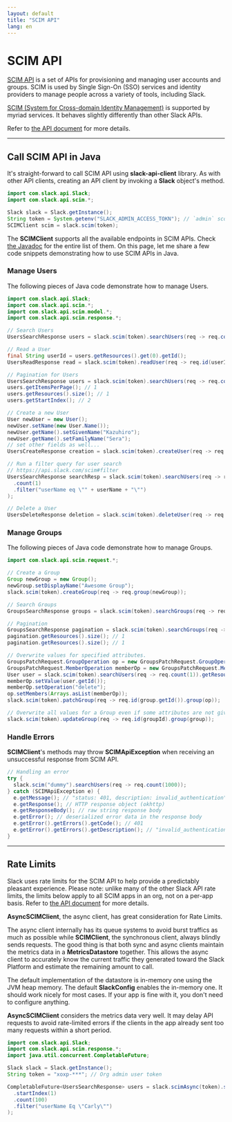 ```yaml
---
layout: default
title: "SCIM API"
lang: en
---
```


# SCIM API

[SCIM API](https://api.slack.com/scim) is a set of APIs for provisioning and managing user accounts and groups. SCIM is used by Single Sign-On (SSO) services and identity providers to manage people across a variety of tools, including Slack.

[SCIM (System for Cross-domain Identity Management)](http://www.simplecloud.info/) is supported by myriad services. It behaves slightly differently than other Slack APIs.

Refer to [the API document](https://api.slack.com/scim) for more details.

---
## Call SCIM API in Java

It's straight-forward to call SCIM API using **slack-api-client** library. As with other API clients, creating an API client by invoking a **Slack** object's method.

```java
import com.slack.api.Slack;
import com.slack.api.scim.*;

Slack slack = Slack.getInstance();
String token = System.getenv("SLACK_ADMIN_ACCESS_TOKN"); // `admin` scope required
SCIMClient scim = slack.scim(token);
```

The **SCIMClient** supports all the available endpoints in SCIM APIs. Check [the Javadoc](https://oss.sonatype.org/service/local/repositories/releases/archive/com/slack/api/slack-api-client/sdkLatestVersion/slack-api-client-sdkLatestVersion-javadoc.jar/!/com/slack/api/scim/SCIMClient.html) for the entire list of them. On this page, let me share a few code snippets demonstrating how to use SCIM APIs in Java.

### Manage Users

The following pieces of Java code demonstrate how to manage Users.

```java
import com.slack.api.Slack;
import com.slack.api.scim.*;
import com.slack.api.scim.model.*;
import com.slack.api.scim.response.*;

// Search Users
UsersSearchResponse users = slack.scim(token).searchUsers(req -> req.count(1000));

// Read a User
final String userId = users.getResources().get(0).getId();
UsersReadResponse read = slack.scim(token).readUser(req -> req.id(userId));

// Pagination for Users
UsersSearchResponse users = slack.scim(token).searchUsers(req -> req.count(1).startIndex(2));
users.getItemsPerPage(); // 1
users.getResources().size(); // 1
users.getStartIndex(); // 2

// Create a new User
User newUser = new User();
newUser.setName(new User.Name());
newUser.getName().setGivenName("Kazuhiro");
newUser.getName().setFamilyName("Sera");
// set other fields as well...
UsersCreateResponse creation = slack.scim(token).createUser(req -> req.user(newUser));

// Run a filter query for user search
// https://api.slack.com/scim#filter
UsersSearchResponse searchResp = slack.scim(token).searchUsers(req -> req
  .count(1)
  .filter("userName eq \"" + userName + "\"")
);

// Delete a User
UsersDeleteResponse deletion = slack.scim(token).deleteUser(req -> req.id(userId));
```

### Manage Groups

The following pieces of Java code demonstrate how to manage Groups.

```java
import com.slack.api.scim.request.*;

// Create a Group
Group newGroup = new Group();
newGroup.setDisplayName("Awesome Group");
slack.scim(token).createGroup(req -> req.group(newGroup));

// Search Groups
GroupsSearchResponse groups = slack.scim(token).searchGroups(req -> req.count(1000));

// Pagination
GroupsSearchResponse pagination = slack.scim(token).searchGroups(req -> req.count(1));
pagination.getResources().size(); // 1
pagination.getResources().size(); // 1

// Overwrite values for specified attributes.
GroupsPatchRequest.GroupOperation op = new GroupsPatchRequest.GroupOperation();
GroupsPatchRequest.MemberOperation memberOp = new GroupsPatchRequest.MemberOperation();
User user = slack.scim(token).searchUsers(req -> req.count(1)).getResources().get(0);
memberOp.setValue(user.getId());
memberOp.setOperation("delete");
op.setMembers(Arrays.asList(memberOp));
slack.scim(token).patchGroup(req -> req.id(group.getId()).group(op));

// Overwrite all values for a Group even if some attributes are not given
slack.scim(token).updateGroup(req -> req.id(groupId).group(group));
```

### Handle Errors

**SCIMClient**'s methods may throw **SCIMApiException** when receiving an unsuccessful response from SCIM API.

```java
// Handling an error
try {
  slack.scim("dummy").searchUsers(req -> req.count(1000));
} catch (SCIMApiException e) {
  e.getMessage(); // "status: 401, description: invalid_authentication"
  e.getResponse(); // HTTP response object (okhttp)
  e.getResponseBody(); // raw string response body
  e.getError(); // deserialized error data in the response body
  e.getError().getErrors().getCode(); // 401
  e.getError().getErrors().getDescription(); // "invalid_authentication"
}
```

---
## Rate Limits

Slack uses rate limits for the SCIM API to help provide a predictably pleasant experience. Please note: unlike many of the other Slack API rate limits, the limits below apply to all SCIM apps in an org, not on a per-app basis. Refer to [the API document](https://api.slack.com/admins/scim#ratelimits) for more details.

**AsyncSCIMClient**, the async client, has great consideration for Rate Limits.

The async client internally has its queue systems to avoid burst traffics as much as possible while **SCIMClient**, the synchronous client, always blindly sends requests. The good thing is that both sync and async clients maintain the metrics data in a **MetricsDatastore** together. This allows the async client to accurately know the current traffic they generated toward the Slack Platform and estimate the remaining amount to call.

The default implementation of the datastore is in-memory one using the JVM heap memory. The default **SlackConfig** enables the in-memory one. It should work nicely for most cases. If your app is fine with it, you don't need to configure anything.

**AsyncSCIMClient** considers the metrics data very well. It may delay API requests to avoid rate-limited errors if the clients in the app already sent too many requests within a short period.

```java
import com.slack.api.Slack;
import com.slack.api.scim.response.*;
import java.util.concurrent.CompletableFuture;

Slack slack = Slack.getInstance();
String token = "xoxp-***"; // Org admin user token

CompletableFuture<UsersSearchResponse> users = slack.scimAsync(token).searchUsers(req -> req
  .startIndex(1)
  .count(100)
  .filter("userName Eq \"Carly\"")
);
```